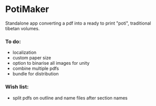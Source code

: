 # PotiMaker
Standalone app converting a pdf into a ready to print "poti", traditional tibetan volumes.

### To do:
- localization
- custom paper size
- option to binarise all images for unity
- combine multiple pdfs
- bundle for distribution

### Wish list:
- split pdfs on outline and name files after section names
